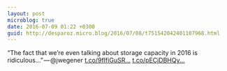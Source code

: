 ```yaml
---
layout: post
microblog: true
date: 2016-07-09 01:22 +0300
guid: http://desparoz.micro.blog/2016/07/08/t751542042401107968.html
---
```

“The fact that we’re even talking about storage capacity in 2016 is ridiculous…” — @jwegener [t.co/9fIfiGuSR...](https://t.co/9fIfiGuSRU) [t.co/pECjDBHQy...](https://t.co/pECjDBHQy2)
